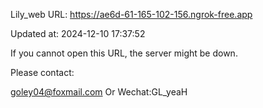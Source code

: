 Lily_web URL: https://ae6d-61-165-102-156.ngrok-free.app

Updated at: 2024-12-10 17:37:52

If you cannot open this URL, the server might be down.

Please contact: 

goley04@foxmail.com Or Wechat:GL_yeaH